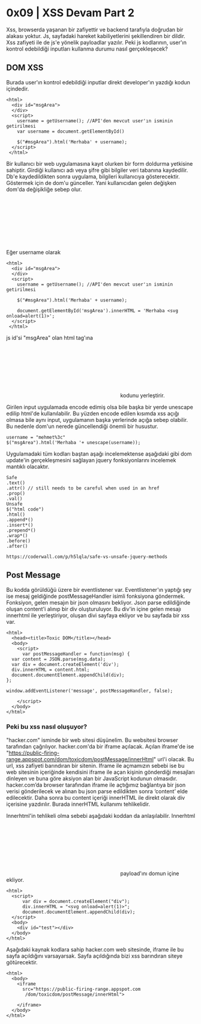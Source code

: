 # **0x09 | XSS Devam Part 2**

Xss, browserda yaşanan bir zafiyettir ve backend tarafıyla doğrudan bir alakası yoktur. Js, sayfadaki hareket kabiliyetlerini şekillendiren bir dildir. Xss zafiyeti 
ile de js'e yönelik payloadlar yazılır. Peki js kodlarının, user'ın kontrol edebildiği inputları kullanma durumu nasıl gerçekleşecek?

## **DOM XSS**

Burada user'ın kontrol edebildiği inputlar direkt developer'ın yazdığı kodun içindedir.

```
<html>
  <div id="msgArea">
  </div>
  <script>
    username = getUsername(); //API'den mevcut user'ın isminin getirilmesi
    var username = document.getElementById()

    $("#msgArea").html('Merhaba' + username);
  </script>
 </html>
```

Bir kullanıcı bir web uygulamasına kayıt olurken bir form doldurma yetkisine sahiptir. Girdiği kullanıcı adı veya şifre gibi bilgiler veri tabanına kaydedilir. Db'e kaydedildikten sonra uygulama, bilgileri kullanıcıya gösterecektir. Göstermek için de dom'u günceller. Yani kullanıcıdan gelen değişken dom'da değişikliğe sebep olur. 

Eğer username olarak <svg onload=alert(1)> yazarsak

```
<html>
  <div id="msgArea">
  </div>
  <script>
    username = getUsername(); //API'den mevcut user'ın isminin getirilmesi

    $("#msgArea").html('Merhaba' + username);

    document.getElementById('msgArea').innerHTML = 'Merhaba <svg onload=alert(1)>';
  </script>
 </html>
```

js id'si "msgArea" olan html tag'ına *<svg onload=alert(1)>* kodunu yerleştirir.

Girilen input uygulamada encode edimiş olsa bile başka bir yerde unescape edilip html'de kullanılabilir. Bu yüzden encode edilen kısımda xss açığı olmasa bile aynı input, uygulamanın başka yerlerinde açığa sebep olabilir. Bu nedenle dom'un nerede güncellendiği önemli bir husustur. 

```
username = "mehmet%3c"
$("msgArea").html('Merhaba '+ unescape(username));
```

Uygulamadaki tüm kodları baştan aşağı incelemektense aşağıdaki gibi dom update'in gerçekleşmesini sağlayan jquery fonksiyonlarını incelemek mantıklı olacaktır.

```
Safe
.text()
.attr() // still needs to be careful when used in an href
.prop()
.val()
Unsafe
$("html code")
.html()
.append*()
.insert*()
.prepend*()
.wrap*()
.before()
.after()

https://coderwall.com/p/h5lqla/safe-vs-unsafe-jquery-methods
```

## **Post Message**

Bu kodda görüldüğü üzere bir eventlistener var. Eventlistener'ın yaptığı şey ise mesaj geldiğinde postMessageHandler isimli fonksiyona göndermek. Fonksiyon, gelen mesajın bir json olmasını bekliyor. Json parse edildiğinde oluşan content'i alınıp bir div oluşturuluyor. Bu div'in içine gelen mesajı innerhtml ile yerleştiriyor, oluşan divi sayfaya ekliyor ve bu sayfada bir xss var. 

```
<html>
  <head><title>Toxic DOM</title></head>
  <body>
    <script>
      var postMessageHandler = function(msg) {
  var content = JSON.parse(msg.data);
  var div = document.createElement('div');
  div.innerHTML = content.html;
  document.documentElement.appendChild(div);
};

window.addEventListener('message', postMessageHandler, false);

    </script>
  </body>
</html>
```

### **Peki bu xss nasıl oluşuyor?**

"hacker.com" isminde bir web sitesi düşünelim. Bu websitesi browser tarafından çağrılıyor. hacker.com'da bir iframe açılacak. Açılan iframe'de ise "https://public-firing-range.appspot.com/dom/toxicdom/postMessage/innerHtml" url'i olacak. Bu url, xss zafiyeti barındıran bir sitenin. Iframe ile açmamızın sebebi ise bu web sitesinin içeriğinde kendisini iframe ile açan kişinin gönderdiği mesajları dinleyen ve buna göre aksiyon alan bir JavaScript kodunun olmasıdır. hacker.com’da browser tarafından iframe ile açtığımız bağlantıya bir json verisi gönderilecek ve alınan bu json parse edildikten sonra ‘content’ elde edilecektir. Daha sonra bu content içeriği innerHTML ile direkt olarak div içerisine yazdırılır. Burada innerHTML kullanımı tehlikelidir.

Innerhtml'in tehlikeli olma sebebi aşağıdaki koddan da anlaşılabilir. Innerhtml *<svg onload=alert(1)>* payload'ını domun içine ekliyor. 

```
<html>
  <script>
      var div = document.createElement("div");
      div.innerHTML = "<svg onload=alert(1)>";
      document.documentElement.appendChild(div);
  </script>
  <body>
    <div id="test"></div>
  </body>
</html>
```

Aşağıdaki kaynak kodlara sahip hacker.com web sitesinde, iframe ile bu sayfa açıldığını varsayarsak. Sayfa açıldığında bizi xss barındıran siteye götürecektir. 

```
<html>
  <body>
    <iframe
      src="https://public-firing-range.appspot.com
       /dom/toxicdom/postMessage/innerHtml">

    </iframe>
  </body>
</html>
```
